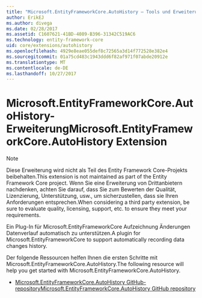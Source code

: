 ```yaml
---
title: "Microsoft.EntityFrameworkCore.AutoHistory – Tools und Erweiterungen – EF Core"
author: ErikEJ
ms.author: divega
ms.date: 02/28/2017
ms.assetid: C1607621-41BD-4089-B396-31342C519AC6
ms.technology: entity-framework-core
uid: core/extensions/autohistory
ms.openlocfilehash: 4929e8eae055def8c72565a3d14f772528e382e4
ms.sourcegitcommit: 01a75cd483c1943ddd6f82af971f07abde20912e
ms.translationtype: MT
ms.contentlocale: de-DE
ms.lasthandoff: 10/27/2017
---
```

# <a name="microsoftentityframeworkcoreautohistory-extension"></a><span data-ttu-id="7bce5-102">Microsoft.EntityFrameworkCore.AutoHistory-Erweiterung</span><span class="sxs-lookup"><span data-stu-id="7bce5-102">Microsoft.EntityFrameworkCore.AutoHistory Extension</span></span>

> [!NOTE]  
> <span data-ttu-id="7bce5-103">Diese Erweiterung wird nicht als Teil des Entity Framework Core-Projekts beibehalten.</span><span class="sxs-lookup"><span data-stu-id="7bce5-103">This extension is not maintained as part of the Entity Framework Core project.</span></span> <span data-ttu-id="7bce5-104">Wenn Sie eine Erweiterung von Drittanbietern nachdenken, achten Sie darauf, dass Sie zum Bewerten der Qualität, Lizenzierung, Unterstützung, usw., um sicherzustellen, dass sie Ihren Anforderungen entsprechen.</span><span class="sxs-lookup"><span data-stu-id="7bce5-104">When considering a third party extension, be sure to evaluate quality, licensing, support, etc. to ensure they meet your requirements.</span></span>

<span data-ttu-id="7bce5-105">Ein Plug-In für Microsoft.EntityFrameworkCore Aufzeichnung Änderungen Datenverlauf automatisch zu unterstützen.</span><span class="sxs-lookup"><span data-stu-id="7bce5-105">A plugin for Microsoft.EntityFrameworkCore to support automatically recording data changes history.</span></span>

<span data-ttu-id="7bce5-106">Der folgende Ressourcen helfen Ihnen die ersten Schritte mit Microsoft.EntityFrameworkCore.AutoHistory.</span><span class="sxs-lookup"><span data-stu-id="7bce5-106">The following resource will help you get started with Microsoft.EntityFrameworkCore.AutoHistory.</span></span>
* [<span data-ttu-id="7bce5-107">Microsoft.EntityFrameworkCore.AutoHistory GitHub-repository</span><span class="sxs-lookup"><span data-stu-id="7bce5-107">Microsoft.EntityFrameworkCore.AutoHistory GitHub repository</span></span>](https://github.com/Arch/AutoHistory/)
